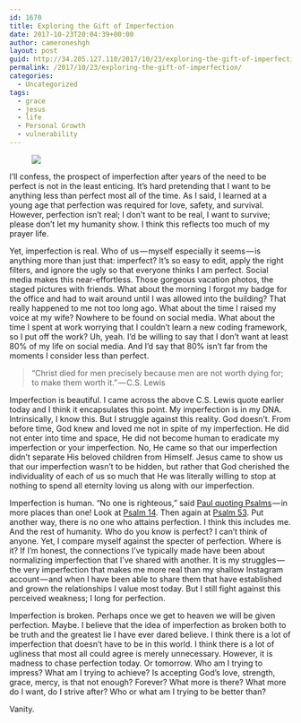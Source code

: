 ```yaml
---
id: 1670
title: Exploring the Gift of Imperfection
date: 2017-10-23T20:04:39+00:00
author: cameroneshgh
layout: post
guid: http://34.205.127.110/2017/10/23/exploring-the-gift-of-imperfection/
permalink: /2017/10/23/exploring-the-gift-of-imperfection/
categories:
  - Uncategorized
tags:
  - grace
  - jesus
  - life
  - Personal Growth
  - vulnerability
---
```

<figure> 

<img src="https://waywardjourneyer.files.wordpress.com/2017/10/5bdc0-1iai9mbvydzmvnh7nwijkng.jpeg?w=525" data-recalc-dims="1" />
  
</figure> 

I’ll confess, the prospect of imperfection after years of the need to be perfect is not in the least enticing. It’s hard pretending that I want to be anything less than perfect most all of the time. As I said, I learned at a young age that perfection was required for love, safety, and survival. However, perfection isn’t real; I don’t want to be real, I want to survive; please don’t let my humanity show. I think this reflects too much of my prayer life.

Yet, imperfection is real. Who of us — myself especially it seems — is anything more than just that: imperfect? It’s so easy to edit, apply the right filters, and ignore the ugly so that everyone thinks I am perfect. Social media makes this near-effortless. Those gorgeous vacation photos, the staged pictures with friends. What about the morning I forgot my badge for the office and had to wait around until I was allowed into the building? That really happened to me not too long ago. What about the time I raised my voice at my wife? Nowhere to be found on social media. What about the time I spent at work worrying that I couldn’t learn a new coding framework, so I put off the work? Uh, yeah. I’d be willing to say that I don’t want at least 80% of my life on social media. And I’d say that 80% isn’t far from the moments I consider less than perfect.

> “Christ died for men precisely because men are not worth dying for; to make them worth it.” — C.S. Lewis

Imperfection is beautiful. I came across the above C.S. Lewis quote earlier today and I think it encapsulates this point. My imperfection is in my DNA. Intrinsically, I know this. But I struggle against this reality. God doesn’t. From before time, God knew and loved me not in spite of my imperfection. He did not enter into time and space, He did not become human to eradicate my imperfection or your imperfection. No, He came so that our imperfection didn’t separate His beloved children from Himself. Jesus came to show us that our imperfection wasn’t to be hidden, but rather that God cherished the individuality of each of us so much that He was literally willing to stop at nothing to spend all eternity loving us along with our imperfection.

Imperfection is human. “No one is righteous,” said <a href="https://www.biblegateway.com/passage/?search=Romans+3%3A10-12" target="_blank">Paul quoting Psalms</a> — in more places than one! Look at <a href="https://www.biblegateway.com/passage/?search=Psalm%2014&version=ESV" target="_blank">Psalm 14</a>. Then again at <a href="https://www.biblegateway.com/passage/?search=Psalm%2053&version=ESV" target="_blank">Psalm 53</a>. Put another way, there is no one who attains perfection. I think this includes me. And the rest of humanity. Who do you know is perfect? I can’t think of anyone. Yet, I compare myself against the specter of perfection. Where is it? If I’m honest, the connections I’ve typically made have been about normalizing imperfection that I’ve shared with another. It is my struggles — the very imperfection that makes me more real than my shallow Instagram account — and when I have been able to share them that have established and grown the relationships I value most today. But I still fight against this perceived weakness; I long for perfection.

Imperfection is broken. Perhaps once we get to heaven we will be given perfection. Maybe. I believe that the idea of imperfection as broken both to be truth and the greatest lie I have ever dared believe. I think there is a lot of imperfection that doesn’t have to be in this world. I think there is a lot of ugliness that most all could agree is merely unnecessary. However, it is madness to chase perfection today. Or tomorrow. Who am I trying to impress? What am I trying to achieve? Is accepting God’s love, strength, grace, mercy, is that not enough? Forever? What more is there? What more do I want, do I strive after? Who or what am I trying to be better than?

Vanity.